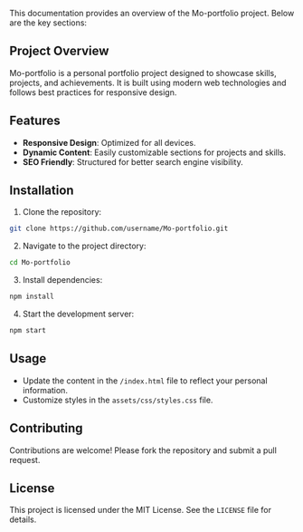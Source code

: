 This documentation provides an overview of the Mo-portfolio project. Below are the key sections:

## Project Overview
Mo-portfolio is a personal portfolio project designed to showcase skills, projects, and achievements. It is built using modern web technologies and follows best practices for responsive design.

## Features
- **Responsive Design**: Optimized for all devices.
- **Dynamic Content**: Easily customizable sections for projects and skills.
- **SEO Friendly**: Structured for better search engine visibility.

## Installation
1. Clone the repository:
  ```bash
  git clone https://github.com/username/Mo-portfolio.git
  ```
2. Navigate to the project directory:
  ```bash
  cd Mo-portfolio
  ```
3. Install dependencies:
  ```bash
  npm install
  ```
4. Start the development server:
  ```bash
  npm start
  ```

## Usage
- Update the content in the `/index.html` file to reflect your personal information.
- Customize styles in the `assets/css/styles.css` file.

## Contributing
Contributions are welcome! Please fork the repository and submit a pull request.

## License
This project is licensed under the MIT License. See the `LICENSE` file for details.